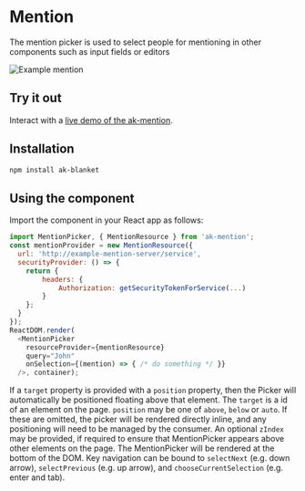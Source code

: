 # Mention

The mention picker is used to select people for mentioning in other components such as input fields or editors

![Example mention](https://bytebucket.org/atlassian/atlaskit/raw/@BITBUCKET_COMMIT@/packages/ak-mention/docs/mention.png)

## Try it out

Interact with a [live demo of the ak-mention](https://aui-cdn.atlassian.com/atlaskit/stories/ak-mention/@VERSION@/).

## Installation

```sh
npm install ak-blanket
```

## Using the component
Import the component in your React app as follows:
```js
import MentionPicker, { MentionResource } from 'ak-mention';
const mentionProvider = new MentionResource({
  url: 'http://example-mention-server/service',
  securityProvider: () => {
    return {
        headers: {
            Authorization: getSecurityTokenForService(...)
        }
    };
  }
});
ReactDOM.render(
  <MentionPicker 
    resourceProvider={mentionResource} 
    query="John"
    onSelection={(mention) => { /* do something */ }}
  />, container);
```
If a ```target``` property is provided with a ```position``` property, then the 
Picker will automatically be positioned floating above that element. The ```target```
is a id of an element on the page. ```position``` may be one of ```above```, 
```below``` or ```auto```. If these are omitted, the picker will be rendered
directly inline, and any positioning will need to be managed by the consumer.
An optional ```zIndex``` may be provided, if required to ensure that MentionPicker
appears above other elements on the page. The MentionPicker will be rendered
at the bottom of the DOM.
Key navigation can be bound to ```selectNext``` (e.g. down arrow), 
```selectPrevious``` (e.g. up arrow), and ```chooseCurrentSelection```
(e.g. enter and tab).
